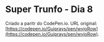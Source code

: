 # Super Trunfo - Dia 8

Criado a paritr do CodePen.io. URL original: [https://codepen.io/Guiprays/pen/wvjoRow](https://codepen.io/Guiprays/pen/wvjoRow).

